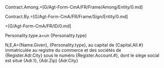 Contract.Among.=[G/Agt-Form-CmA/FR/Frame/Among/Entity/0.md]

Contract.By.=[G/Agt-Form-CmA/FR/Frame/Sign/Entity/0.md]

=[G/Agt-Form-CmA/FR/ID/0.md]
 
Personality.type.a=un {Personality.type}

N,E,A={Name.Given}, {Personality.type}, au capital de {Capital.All.#} immatriculée au registre du commerce et des sociétés de {Register.Adr.City} sous le numéro {Register.Account.#}, dont le siège social est situé {Adr.1}, {Adr.Zip} {Adr.City}